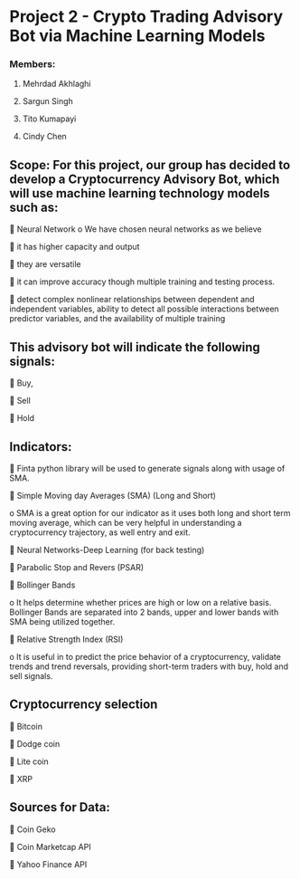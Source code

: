 # Project 2 - Crypto Trading Advisory Bot via Machine Learning Models

### Members:
1.	Mehrdad Akhlaghi

2.	Sargun Singh

3.	Tito Kumapayi

4.	Cindy Chen

## Scope: For this project, our group has decided to develop a Cryptocurrency Advisory Bot, which will use machine learning technology models such as:


	Neural Network 
o	We have chosen neural networks as we believe 

	it has higher capacity and output

	they are versatile

	it can improve accuracy though multiple training and testing process.

	detect complex nonlinear relationships between dependent and independent variables, ability to detect all possible interactions between predictor variables, and the availability of multiple training

## This advisory bot will indicate the following signals:

	Buy,

	Sell

	Hold 


## Indicators:

	Finta python library will be used to generate signals along with usage of SMA.

	Simple Moving day Averages (SMA) (Long and Short)

o	SMA is a great option for our indicator as it uses both long and short term moving average, which can be very helpful in understanding a cryptocurrency trajectory, as well entry and exit. 

	Neural Networks-Deep Learning (for back testing)

 Parabolic Stop and Revers (PSAR)

	Bollinger Bands 

o	It helps determine whether prices are high or low on a relative basis. Bollinger Bands are separated into 2 bands, upper and lower bands with SMA being utilized together. 

	Relative Strength Index (RSI) 

o	It is useful in to predict the price behavior of a cryptocurrency, validate trends and trend reversals, providing short-term traders with buy, hold and sell signals.

## Cryptocurrency selection

	Bitcoin

	Dodge coin

	Lite coin 

	XRP

## Sources for Data:

	Coin Geko

	Coin Marketcap API

	Yahoo Finance API



